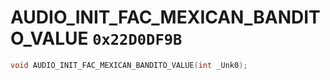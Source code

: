 # AUDIO_INIT_FAC_MEXICAN_BANDITO_VALUE `0x22D0DF9B`

```cpp
void AUDIO_INIT_FAC_MEXICAN_BANDITO_VALUE(int _Unk0);
```